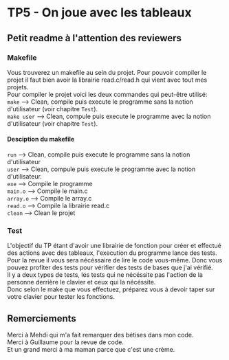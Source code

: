 # TP5 - On joue avec les tableaux

## Petit readme à l'attention des reviewers

### Makefile

Vous trouverez un makefile au sein du projet. Pour pouvoir compiler le projet il faut bien avoir la librairie read.c/read.h qui vient avec tout mes projets.<br>
Pour compiler le projet voici les deux commandes qui peut-être utilisé:<br>
`make` --> Clean, compile puis execute le programme sans la notion d'utilisateur (voir chapitre `Test`).<br>
`make user` --> Clean, compule puis execute le programme avec la notion d'utilisateur (voir chapitre `Test`).<br>

#### Desciption du makefile
`run`       --> Clean, compile puis execute le programme sans la notion d'utilisateur<br>
`user`      --> Clean, compule puis execute le programme avec la notion d'utilisateur.<br>
`exe`       --> Compile le programme<br>
`main.o`    --> Compile le main.c<br>
`array.o`   --> Compile le array.c<br>
`read.o`    --> Compile la librairie read.c<br>
`clean`     --> Clean le projet<br>
### Test
L'objectif du TP étant d'avoir une librairie de fonction pour créer et effectué des actions avec des tableaux, l'execution du programme lance des tests.<br>
Pour la revue il vous sera nécéssaire de lire le code vous-même. Donc vous pouvez profiter des tests pour vérifier des tests de bases que j'ai vérifié.<br>
Il y a deux types de tests, les tests qui ne nécéssite pas l'action de la personne derrière le clavier et ceux qui la nécéssite.<br>
Donc selon le make que vous effectuez, préparez vous à devoir taper sur votre clavier pour tester les fonctions.

## Remerciements
Merci à Mehdi qui m'a fait remarquer des bétises dans mon code.<br>
Merci à Guillaume pour la revue de code.<br>
Et un grand merci à ma maman parce que c'est une crème.<br>
